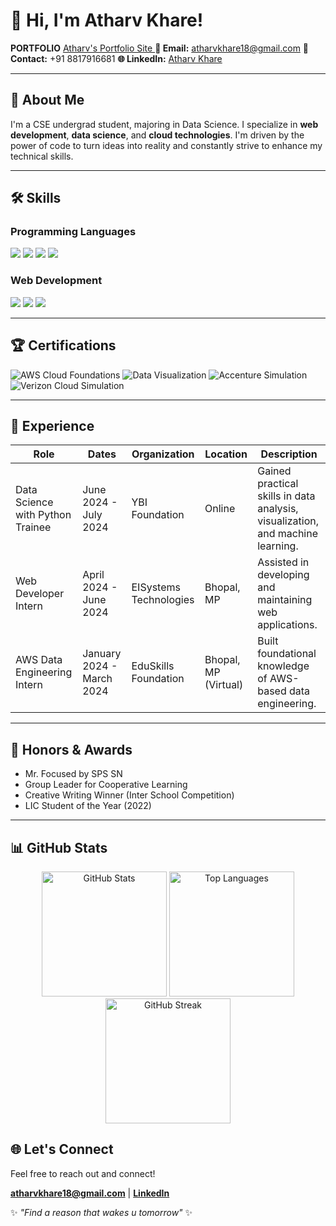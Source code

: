 # 👋 Hi, I'm Atharv Khare!

**PORTFOLIO** [Atharv's Portfolio Site ](https://atharvk4u.vercel.app/)
**📧 Email:** [atharvkhare18@gmail.com](mailto:atharvkhare18@gmail.com)
**📱 Contact:** +91 8817916681
**🌐 LinkedIn:** [Atharv Khare](https://linkedin.com/in/atharv-khare-a10456274/)

---

## 🌟 About Me

I'm a CSE undergrad student, majoring in Data Science. I specialize in **web development**, **data science**, and **cloud technologies**. I'm driven by the power of code to turn ideas into reality and constantly strive to enhance my technical skills.

---

## 🛠️ Skills

### Programming Languages
<a href="https://www.python.org/"><img src="https://img.shields.io/badge/Python-Proficient-blue?style=for-the-badge&logo=python"/></a>
<a href="https://www.java.com/"><img src="https://img.shields.io/badge/Java-Intermediate-blue?style=for-the-badge&logo=java"/></a>
<a href="https://developer.mozilla.org/en-US/docs/Web/JavaScript"><img src="https://img.shields.io/badge/JavaScript-Intermediate-blue?style=for-the-badge&logo=javascript"/></a>
<a href="https://www.cplusplus.com/"><img src="https://img.shields.io/badge/C++-Beginner-blue?style=for-the-badge&logo=c%2B%2B"/></a>



### Web Development

<a href="https://flask.palletsprojects.com/"><img src="https://img.shields.io/badge/Flask-Proficient-blue?style=for-the-badge&logo=flask"/></a>
<a href="https://vuejs.org/"><img src="https://img.shields.io/badge/Vue.js-Proficient-blue?style=for-the-badge&logo=vue.js"/></a>
<a href="https://developer.mozilla.org/en-US/docs/Web/HTML"><img src="https://img.shields.io/badge/HTML/CSS-Proficient-blue?style=for-the-badge&logo=html5"/></a>  


---

## 🏆 Certifications

![AWS Cloud Foundations](https://img.shields.io/badge/AWS%20Cloud%20Foundations-orange?style=flat-square&logo=amazonaws)
![Data Visualization](https://img.shields.io/badge/Data%20Visualization-brightgreen?style=flat-square)
![Accenture Simulation](https://img.shields.io/badge/Accenture%20Simulation-blue?style=flat-square&logo=accenture)
![Verizon Cloud Simulation](https://img.shields.io/badge/Verizon%20Cloud%20Simulation-purple?style=flat-square&logo=verizon)

---

## 💼 Experience

| Role | Dates | Organization | Location | Description |
|---|---|---|---|---|
| Data Science with Python Trainee | June 2024 - July 2024 | YBI Foundation | Online | Gained practical skills in data analysis, visualization, and machine learning. |
| Web Developer Intern | April 2024 - June 2024 | EISystems Technologies | Bhopal, MP | Assisted in developing and maintaining web applications. |
| AWS Data Engineering Intern | January 2024 - March 2024 | EduSkills Foundation | Bhopal, MP (Virtual) | Built foundational knowledge of AWS-based data engineering. |

---

## 🏅 Honors & Awards

* Mr. Focused by SPS SN
* Group Leader for Cooperative Learning
* Creative Writing Winner (Inter School Competition)
* LIC Student of the Year (2022)

---
## 📊 GitHub Stats

<div align="center">

  <img src="https://github-readme-stats.vercel.app/api?username=1mystic&show_icons=true&theme=radical" alt="GitHub Stats" height="200px"/>

  <img src="https://github-readme-stats.vercel.app/api/top-langs/?username=1mystic&layout=compact&theme=radical" alt="Top Languages" height="200px"/>

  <img src="https://github-readme-streak-stats.herokuapp.com/?user=1mystic&theme=radical" alt="GitHub Streak" height="200px"/>

</div>



## 🌐 Let's Connect

Feel free to reach out and connect!

 **[atharvkhare18@gmail.com](mailto:atharvkhare18@gmail.com)** |  **[LinkedIn](https://linkedin.com/in/atharv-khare-a10456274/)**

✨ *"Find a reason that wakes u tomorrow"* ✨
